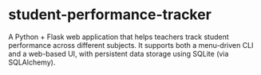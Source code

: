 # student-performance-tracker
A Python + Flask web application that helps teachers track student performance across different subjects. It supports both a menu-driven CLI and a web-based UI, with persistent data storage using SQLite (via SQLAlchemy).
